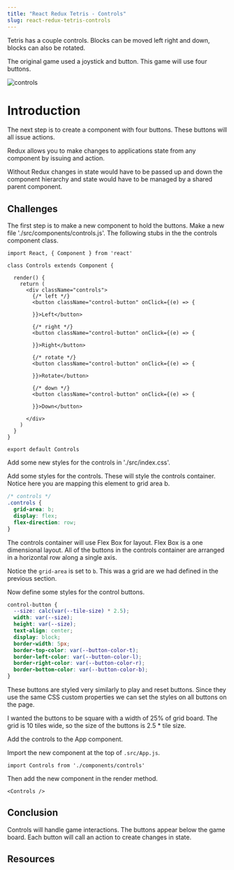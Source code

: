 ```yaml
---
title: "React Redux Tetris - Controls"
slug: react-redux-tetris-controls
---
```


Tetris has a couple controls. Blocks can be moved left right 
and down, blocks can also be rotated. 

The original game used a joystick and button. This game will use 
four buttons.

![controls](controls.png)

# Introduction 

The next step is to create a component with four buttons. These 
buttons will all issue actions. 

Redux allows you to make changes to applications state from 
any component by issuing and action. 

Without Redux changes in state would have to be passed up and 
down the component hierarchy and state would have to be managed by 
a shared parent component. 

## Challenges

The first step is to make a new component to hold the buttons. Make a new file
'./src/components/controls.js'. The following stubs in the 
the controls component class. 

```JSX
import React, { Component } from 'react'

class Controls extends Component {

  render() {
    return (
      <div className="controls">
        {/* left */}
        <button className="control-button" onClick={(e) => {

        }}>Left</button>

        {/* right */}
        <button className="control-button" onClick={(e) => {

        }}>Right</button>

        {/* rotate */}
        <button className="control-button" onClick={(e) => {

        }}>Rotate</button>

        {/* down */}
        <button className="control-button" onClick={(e) => {

        }}>Down</button>

      </div>
    )
  }
}

export default Controls
```

Add some new styles for the controls in './src/index.css'.

Add some styles for the controls. These will style the controls
container. Notice here you are mapping this element to grid 
area b. 

```CSS
/* controls */
.controls {
  grid-area: b;
  display: flex;
  flex-direction: row;
}
```

The controls container will use Flex Box for layout. Flex Box is 
a one dimensional layout. All of the buttons in the controls 
container are arranged in a horizontal row along a single axis. 

Notice the `grid-area` is set to `b`. This was a grid are we had 
defined in the previous section. 

Now define some styles for the control buttons. 

```CSS
control-button {
  --size: calc(var(--tile-size) * 2.5);
  width: var(--size);
  height: var(--size);
  text-align: center;
  display: block;
  border-width: 5px;
  border-top-color: var(--button-color-t);
  border-left-color: var(--button-color-l);
  border-right-color: var(--button-color-r);
  border-bottom-color: var(--button-color-b);
}
```

These buttons are styled very similarly to play and reset buttons. 
Since they use the same CSS custom properties we can set the styles 
on all buttons on the page. 

I wanted the buttons to be square with a width of 25% of grid board. 
The grid is 10 tiles wide, so the size of the buttons is 2.5 * tile
size. 

Add the controls to the App component. 

Import the new component at the top of `.src/App.js`. 

`import Controls from './components/controls'`

Then add the new component in the render method. 

`<Controls />`

## Conclusion 

Controls will handle game interactions. The buttons appear 
below the game board. Each button will call an action to 
create changes in state.

## Resources

 
